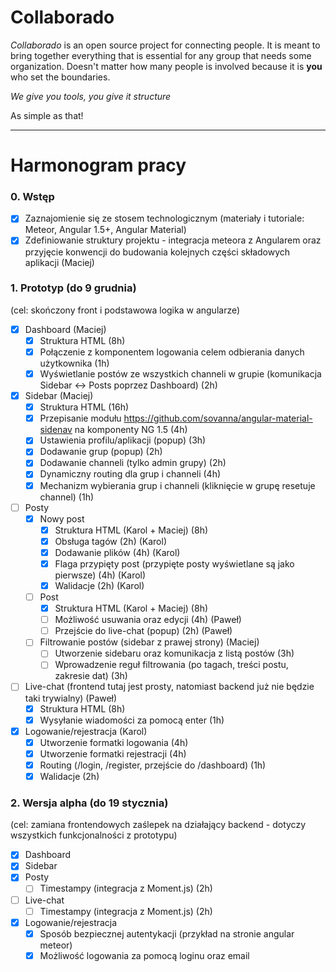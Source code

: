 # Collaborado

*Collaborado* is an open source project for connecting people. It is meant to bring together everything that is essential for any group that needs some organization. Doesn't matter how many people is involved because it is **you** who set the boundaries.

*We give you tools, you give it structure*

As simple as that!

---

# Harmonogram pracy

### 0. Wstęp
- [x] Zaznajomienie się ze stosem technologicznym (materiały i tutoriale: Meteor, Angular 1.5+, Angular Material)
- [x] Zdefiniowanie struktury projektu - integracja meteora z Angularem oraz przyjęcie konwencji do budowania kolejnych części składowych aplikacji (Maciej)

### 1. Prototyp (do 9 grudnia)
(cel: skończony front i podstawowa logika w angularze)

- [x] Dashboard (Maciej)
  - [x] Struktura HTML (8h)
  - [x] Połączenie z komponentem logowania celem odbierania danych użytkownika (1h)
  - [x] Wyświetlanie postów ze wszystkich channeli w grupie (komunikacja Sidebar <-> Posts poprzez Dashboard) (2h)

- [x] Sidebar (Maciej)
  - [x] Struktura HTML (16h)
  - [x] Przepisanie modułu https://github.com/sovanna/angular-material-sidenav na komponenty NG 1.5 (4h)
  - [x] Ustawienia profilu/aplikacji (popup) (3h)
  - [x] Dodawanie grup (popup) (2h)
  - [x] Dodawanie channeli (tylko admin grupy) (2h)
  - [x] Dynamiczny routing dla grup i channeli (4h)
  - [x] Mechanizm wybierania grup i channeli (kliknięcie w grupę resetuje channel) (1h)

- [ ] Posty
  - [x] Nowy post
    - [x] Struktura HTML (Karol + Maciej) (8h)
    - [x] Obsługa tagów (2h) (Karol)
    - [x] Dodawanie plików (4h) (Karol)
    - [x] Flaga przypięty post (przypięte posty wyświetlane są jako pierwsze) (4h) (Karol)
    - [x] Walidacje (2h) (Karol)
  - [ ] Post
    - [x] Struktura HTML (Karol + Maciej) (8h)
    - [ ] Możliwość usuwania oraz edycji (4h) (Paweł)
    - [ ] Przejście do live-chat (popup) (2h) (Paweł)
  - [ ] Filtrowanie postów (sidebar z prawej strony) (Maciej)
    - [ ] Utworzenie sidebaru oraz komunikacja z listą postów (3h)
    - [ ] Wprowadzenie reguł filtrowania (po tagach, treści postu, zakresie dat) (3h)

- [ ] Live-chat (frontend tutaj jest prosty, natomiast backend już nie będzie taki trywialny) (Paweł)
  - [x] Struktura HTML (8h)
  - [x] Wysyłanie wiadomości za pomocą enter (1h)

- [x] Logowanie/rejestracja (Karol)
  - [x] Utworzenie formatki logowania (4h)
  - [x] Utworzenie formatki rejestracji (4h)
  - [x] Routing (/login, /register, przejście do /dashboard) (1h)
  - [x] Walidacje (2h)

### 2. Wersja alpha (do 19 stycznia)
(cel: zamiana frontendowych zaślepek na działający backend - dotyczy wszystkich funkcjonalności z prototypu)

- [x] Dashboard
- [x] Sidebar
- [x] Posty
  - [ ] Timestampy (integracja z Moment.js) (2h)
- [ ] Live-chat
  - [ ] Timestampy (integracja z Moment.js) (2h)
- [x] Logowanie/rejestracja
  - [x] Sposób bezpiecznej autentykacji (przykład na stronie angular meteor)
  - [x] Możliwość logowania za pomocą loginu oraz email
